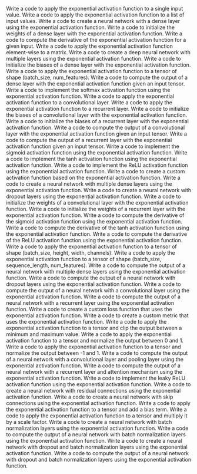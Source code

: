 Write a code to apply the exponential activation function to a single input value.
Write a code to apply the exponential activation function to a list of input values.
Write a code to create a neural network with a dense layer using the exponential activation function.
Write a code to initialize the weights of a dense layer with the exponential activation function.
Write a code to compute the derivative of the exponential activation function for a given input.
Write a code to apply the exponential activation function element-wise to a matrix.
Write a code to create a deep neural network with multiple layers using the exponential activation function.
Write a code to initialize the biases of a dense layer with the exponential activation function.
Write a code to apply the exponential activation function to a tensor of shape (batch_size, num_features).
Write a code to compute the output of a dense layer with the exponential activation function given an input tensor.
Write a code to implement the softmax activation function using the exponential activation function.
Write a code to apply the exponential activation function to a convolutional layer.
Write a code to apply the exponential activation function to a recurrent layer.
Write a code to initialize the biases of a convolutional layer with the exponential activation function.
Write a code to initialize the biases of a recurrent layer with the exponential activation function.
Write a code to compute the output of a convolutional layer with the exponential activation function given an input tensor.
Write a code to compute the output of a recurrent layer with the exponential activation function given an input tensor.
Write a code to implement the sigmoid activation function using the exponential activation function.
Write a code to implement the tanh activation function using the exponential activation function.
Write a code to implement the ReLU activation function using the exponential activation function.
Write a code to create a custom activation function based on the exponential activation function.
Write a code to create a neural network with multiple dense layers using the exponential activation function.
Write a code to create a neural network with dropout layers using the exponential activation function.
Write a code to initialize the weights of a convolutional layer with the exponential activation function.
Write a code to initialize the weights of a recurrent layer with the exponential activation function.
Write a code to compute the derivative of the sigmoid activation function using the exponential activation function.
Write a code to compute the derivative of the tanh activation function using the exponential activation function.
Write a code to compute the derivative of the ReLU activation function using the exponential activation function.
Write a code to apply the exponential activation function to a tensor of shape (batch_size, height, width, channels).
Write a code to apply the exponential activation function to a tensor of shape (batch_size, sequence_length, num_features).
Write a code to compute the output of a neural network with multiple dense layers using the exponential activation function.
Write a code to compute the output of a neural network with dropout layers using the exponential activation function.
Write a code to compute the output of a neural network with a convolutional layer using the exponential activation function.
Write a code to compute the output of a neural network with a recurrent layer using the exponential activation function.
Write a code to create a custom loss function that uses the exponential activation function.
Write a code to create a custom metric that uses the exponential activation function.
Write a code to apply the exponential activation function to a tensor and clip the output between a minimum and maximum value.
Write a code to apply the exponential activation function to a tensor and normalize the output between 0 and 1.
Write a code to apply the exponential activation function to a tensor and normalize the output between -1 and 1.
Write a code to compute the output of a neural network with a convolutional layer and pooling layer using the exponential activation function.
Write a code to compute the output of a neural network with a recurrent layer and attention mechanism using the exponential activation function.
Write a code to implement the leaky ReLU activation function using the exponential activation function.
Write a code to create a neural network with residual connections using the exponential activation function.
Write a code to create a neural network with skip connections using the exponential activation function.
Write a code to apply the exponential activation function to a tensor and add a bias term.
Write a code to apply the exponential activation function to a tensor and multiply it by a scale factor.
Write a code to create a neural network with batch normalization layers using the exponential activation function.
Write a code to compute the output of a neural network with batch normalization layers using the exponential activation function.
Write a code to create a neural network with dropout and batch normalization layers using the exponential activation function.
Write a code to compute the output of a neural network with dropout and batch normalization layers using the exponential activation function.